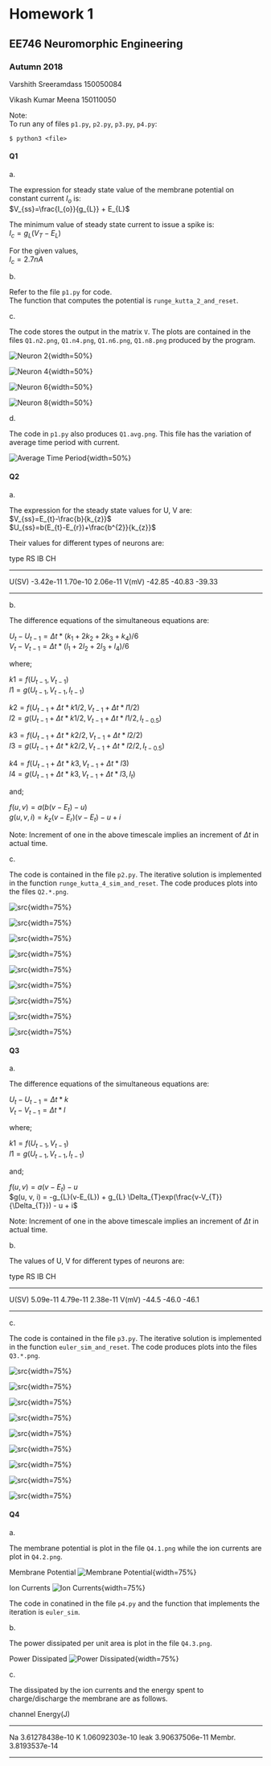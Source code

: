 # Homework 1
## EE746 Neuromorphic Engineering
### Autumn 2018

Varshith Sreeramdass
150050084

Vikash Kumar Meena
150110050

Note:  
To run any of files `p1.py`, `p2.py`, `p3.py`, `p4.py`:  
```
$ python3 <file>
``` 

#### Q1  

a.  

The expression for steady state value of the membrane potential on constant current $I_{o}$ is:  
$V_{ss}=\frac{I_{o}}{g_{L}} + E_{L}$  

The minimum value of steady state current to issue a spike is:  
$I_{c}=g_{L}(V_{T}-E_{L})$  

For the given values,  
$I_{c}=2.7nA$

b.  

Refer to the file `p1.py` for code.  
The function that computes the potential is `runge_kutta_2_and_reset`.  

c.  

The code stores the output in the matrix `V`.
The plots are contained in the files `Q1.n2.png`, `Q1.n4.png`, `Q1.n6.png`, `Q1.n8.png` produced by the program.

![Neuron 2](Q1.n2.png "N2"){width=50%}

![Neuron 4](Q1.n4.png "N4"){width=50%}

![Neuron 6](Q1.n6.png "N6"){width=50%}

![Neuron 8](Q1.n8.png "N8"){width=50%}


d.  

The code in `p1.py` also produces `Q1.avg.png`. This file has the variation of average time period with current.  

![Average Time Period](Q1.avg.png "Avg Time Period"){width=50%}

#### Q2

a.  

The expression for the steady state values for U, V are:  
$V_{ss}=E_{t}-\frac{b}{k_{z}}$  
$U_{ss}=b(E_{t}-E_{r})+\frac{b^{2}}{k_{z}}$  

Their values for different types of neurons are:  

type 		RS			IB			CH
--			--			--			--
U(SV)		-3.42e-11	1.70e-10	2.06e-11
V(mV)		-42.85		-40.83		-39.33
--			--			--			--

b.  

The difference equations of the simultaneous equations are:  

$U_{t}-U_{t-1}=\Delta t * (k_{1}+2k_{2}+2k_{3}+k_{4})/6$  
$V_{t}-V_{t-1}=\Delta t * (l_{1}+2l_{2}+2l_{3}+l_{4})/6$  

where; 

$k1 = f(U_{t-1}, V_{t-1})$  
$l1 = g(U_{t-1}, V_{t-1}, I_{t-1})$  

$k2 = f(U_{t-1} + \Delta t * k1/2, V_{t-1} + \Delta t * l1/2)$  
$l2 = g(U_{t-1} + \Delta t * k1/2, V_{t-1} + \Delta t * l1/2, I_{t-0.5})$  

$k3 = f(U_{t-1} + \Delta t * k2/2, V_{t-1} + \Delta t * l2/2)$  
$l3 = g(U_{t-1} + \Delta t * k2/2, V_{t-1} + \Delta t * l2/2, I_{t-0.5})$  

$k4 = f(U_{t-1} + \Delta t * k3, V_{t-1} + \Delta t * l3)$  
$l4 = g(U_{t-1} + \Delta t * k3, V_{t-1} + \Delta t * l3, I_{t})$  

and;

$f(u, v) = a ( b (v - E_{t}) - u )$  
$g(u, v, i) = k_{z} ( v - E_{r} ) (v - E_{t}) - u + i$  

Note: Increment of one in the above timescale implies an increment of $\Delta t$ in actual time.

c.  

The code is contained in the file `p2.py`. The iterative solution is implemented in the function `runge_kutta_4_sim_and_reset`. The code produces plots into the files `Q2.*.png`.  

![src](Q2.0.png){width=75%}

![src](Q2.1.png){width=75%}

![src](Q2.2.png){width=75%}

![src](Q2.3.png){width=75%}

![src](Q2.4.png){width=75%}

![src](Q2.5.png){width=75%}

![src](Q2.6.png){width=75%}

![src](Q2.7.png){width=75%}

![src](Q2.8.png){width=75%}

#### Q3

a.

The difference equations of the simultaneous equations are:  
<!-- 
k, l = f_and_g(U[mn, i-1], V[mn, i-1], i-1, model)
U[mn, i] = U[mn, i-1] + delta*k
V[mn, i] = V[mn, i-1] + delta*l
 -->

$U_{t}-U_{t-1}=\Delta t * k$  
$V_{t}-V_{t-1}=\Delta t * l$

where;

$k1 = f(U_{t-1}, V_{t-1})$  
$l1 = g(U_{t-1}, V_{t-1}, I_{t-1})$  

and;

$f(u, v) = a (v - E_{t}) - u$  
$g(u, v, i) = -g_{L}(v-E_{L}) + g_{L} \Delta_{T}exp(\frac{v-V_{T}}{\Delta_{T}}) - u + i$  

Note: Increment of one in the above timescale implies an increment of $\Delta t$ in actual time.

b.  

The values of U, V for different types of neurons are:  

type 		RS			IB			CH
--			--			--			--
U(SV)		5.09e-11	4.79e-11	2.38e-11
V(mV)		-44.5		-46.0		-46.1
--			--			--			--

c.  

The code is contained in the file `p3.py`. The iterative solution is implemented in the function `euler_sim_and_reset`. The code produces plots into the files `Q3.*.png`.  

![src](Q3.0.png){width=75%}

![src](Q3.1.png){width=75%}

![src](Q3.2.png){width=75%}

![src](Q3.3.png){width=75%}

![src](Q3.4.png){width=75%}

![src](Q3.5.png){width=75%}

![src](Q3.6.png){width=75%}

![src](Q3.7.png){width=75%}

![src](Q3.8.png){width=75%}


#### Q4

a.

The membrane potential is plot in the file `Q4.1.png` while the ion currents are plot in `Q4.2.png`.  

Membrane Potential
![Membrane Potential](Q4.1.png ){width=75%}

Ion Currents
![Ion Currents](Q4.2.png ){width=75%}

The code in conatined in the file `p4.py` and the function that implements the iteration is `euler_sim`.  

b.

The power dissipated per unit area is plot in the file `Q4.3.png`.

Power Dissipated
![Power Dissipated](Q4.3.png ){width=75%}

c.  

The dissipated by the ion currents and the energy spent to charge/discharge the membrane are as follows.

channel			Energy(J)
--				--		
Na				3.61278438e-10
K				1.06092303e-10
leak			3.90637506e-11
Membr.			3.8193537e-14
--				--		
